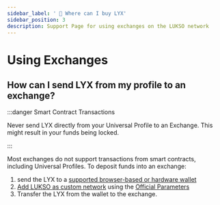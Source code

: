 ```yaml
---
sidebar_label: ' 💸 Where can I buy LYX'
sidebar_position: 3
description: Support Page for using exchanges on the LUKSO network
---
```


# Using Exchanges

## How can I send LYX from my profile to an exchange?

:::danger Smart Contract Transactions

Never send LYX directly from your Universal Profile to an Exchange. This might result in your funds being locked.

:::

Most exchanges do not support transactions from smart contracts, including Universal Profiles. To deposit funds into an exchange:

1. send the LYX to a [supported browser-based or hardware wallet](docs/general/supported-wallets/wallet-support.md)
2. [Add LUKSO as custom network](docs/general/supported-wallets/wallet-support.md) using the [Official Parameters](https://docs.lukso.tech/networks/mainnet/parameters)
3. Transfer the LYX from the wallet to the exchange.
